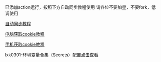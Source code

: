 已添加action运行，按照下方自动同步教程使用
请各位不要加星，不要fork，低调使用

[自动同步教程](https://github.com/inoyna12/jd28/blob/master/backUp/tongbu.md)






[电脑获取cookie教程](https://github.com/inoyna12/jd28/blob/master/backUp/GetJdCookie2.md)


[手机获取cookie教程](https://github.com/inoyna12/jd28/blob/master/backUp/GetJdCookie3.md)

lxk0301-环境变量合集（Secrets）配置[点击查看](https://github.com/inoyna12/jd28/blob/master/githubAction.md)

